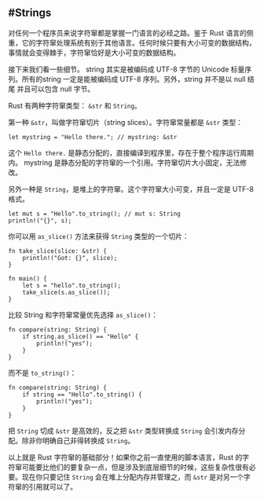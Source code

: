 #Strings
---

对任何一个程序员来说字符窜都是掌握一门语言的必经之路。鉴于 Rust 语言的侧重，它的字符窜处理系统有别于其他语言。任何时候只要有大小可变的数据结构，事情就会变得棘手，字符窜恰好是大小可变的数据结构。

接下来我们看一些细节。 string 其实是被编码成 UTF-8 字节的 Unicode 标量序列。所有的string 一定是能被编码成 UTF-8 序列。另外，string 并不是以 null 结尾 并且可以包含 null 字节。

Rust 有两种字符窜类型： `&str` 和 `String`。

第一种 `&str`，叫做字符窜切片（string slices）。字符窜常量都是 `&str` 类型：

	let mystring = "Hello there."; // mystring: &str

这个 `Hello there.` 是静态分配的，直接编译到程序里，存在于整个程序运行周期内。 mystring 是静态分配的字符窜的一个引用。字符窜切片大小固定，无法修改。


另外一种是 `String`，是堆上的字符窜。这个字符窜大小可变，并且一定是 UTF-8 格式。

	let mut s = "Hello".to_string(); // mut s: String
	println!("{}", s);

你可以用 `as_slice()` 方法来获得 `String` 类型的一个切片：

	fn take_slice(slice: &str) {
		println!("Got: {}", slice);
	}

	fn main() {
		let s = "hello".to_string();
		take_slice(s.as_slice());
	}

比较 String 和字符窜常量优先选择 `as_slice()`：

	fn compare(string: String) {
    	if string.as_slice() == "Hello" {
        	println!("yes");
    	}
	} 

而不是 `to_string()`：

	fn compare(string: String) {
    	if string == "Hello".to_string() {
        	println!("yes");
    	}
	}

把 `String` 切成 `&str` 是高效的，反之把 `&str` 类型转换成 `String` 会引发内存分配。除非你明确自己非得转换成 `String`。

以上就是 Rust 字符窜的基础部分！如果你之前一直使用的脚本语言，Rust 的字符窜可能要比他们的要复杂一点，但是涉及到底层细节的时候，这些复杂性很有必要。现在你只要记住 `String` 会在堆上分配内存并管理之，而 `&str` 是对另一个字符窜的引用就可以了。
